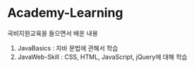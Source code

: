 # Academy-Learning
국비지원교육을 들으면서 배운 내용
1. JavaBasics : 자바 문법에 관해서 학습
2. JavaWeb-Skill : CSS, HTML, JavaScript, jQuery에 대해 학습
